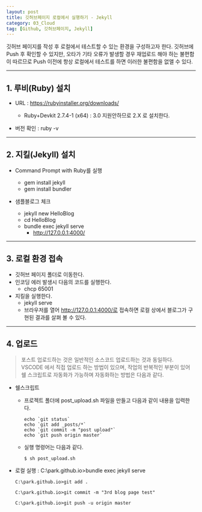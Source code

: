 ```yaml
---
layout: post
title: 깃허브페이지 로컬에서 실행하기 - Jekyll
category: 03_Cloud
tag: [Github, 깃허브페이지, Jekyll]
---
```



깃허브 페이지를 작성 후 로컬에서 테스트할 수 있는 환경을 구성하고자 한다. 깃허브에 Push 후 확인할 수 있지만, 오타가 기타 오류가 발생할 경우 재업로드 해야 하는 불편함이 따르므로 Push 이전에 항상 로컬에서 테스트를 하면 이러한 불편함을 없앨 수 있다.

------


## 1. 루비(Ruby) 설치

- URL : https://rubyinstaller.org/downloads/
    - Ruby+Devkit 2.7.4-1 (x64) : 3.0 지원안하므로 2.X 로 설치한다.
    
- 버전 확인 : ruby -v
    

------

## 2. 지킬(Jekyll) 설치

- Command Prompt with Ruby를 실행
    - gem install jekyll
    - gem install bundler


- 샘플블로그 체크
    - jekyll new HelloBlog
	- cd HelloBlog
	- bundle exec jekyll serve
	    - http://127.0.0.1:4000/
	

------


## 3. 로컬 환경 접속

- 깃허브 페이지 폴더로 이동한다.
- 인코딩 에러 발생시 다음의 코드를 실행한다.
    - chcp 65001
- 지킬을 실행한다.
    - jekyll serve
    - 브라우저를 열어 http://127.0.0.1:4000/로 접속하면 로컬 상에서 블로그가 구현된 결과를 살펴 볼 수 있다.
	


------

## 4. 업로드 


>포스트 업로드하는 것은 일반적인 소스코드 업로드하는 것과 동일하다. VSCODE 에서 직접 업로드 하는 방법이 있으며, 작업의 반복적인 부분이 있어 쉘 스크립트로 자동화가 가능하며 자동화하는 방법은 다음과 같다.

- 쉘스크립트
    - 프로젝트 폴더에 post_upload.sh 파일을 만들고 다음과 같이 내용을 입력한다.
        ```
        echo `git status`
        echo `git add _posts/*`
        echo `git commit -m "post upload"`
        echo `git push origin master`
        ```

    - 실행 명령어는 다음과 같다.
        ```
        $ sh post_upload.sh
        ```

- 로컬 실행 : C:\park.github.io>bundle exec jekyll serve
    ```
    C:\park.github.io>git add .

    C:\park.github.io>git commit -m "3rd blog page test"

    C:\park.github.io>git push -u origin master
    ```



